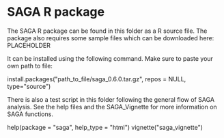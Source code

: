 # SAGA R package
The SAGA R package can be found in this folder as a R source file. The package also requires some sample files which can be downloaded here: PLACEHOLDER

It can be installed using the following command. Make sure to paste your own path to file:

install.packages("path_to_file/saga_0.6.0.tar.gz", repos = NULL, type="source")

There is also a test script in this folder following the general flow of SAGA analysis.
See the help files and the SAGA_Vignette for more information on SAGA functions.

help(package = "saga", help_type = "html")
vignette("saga_vignette")
